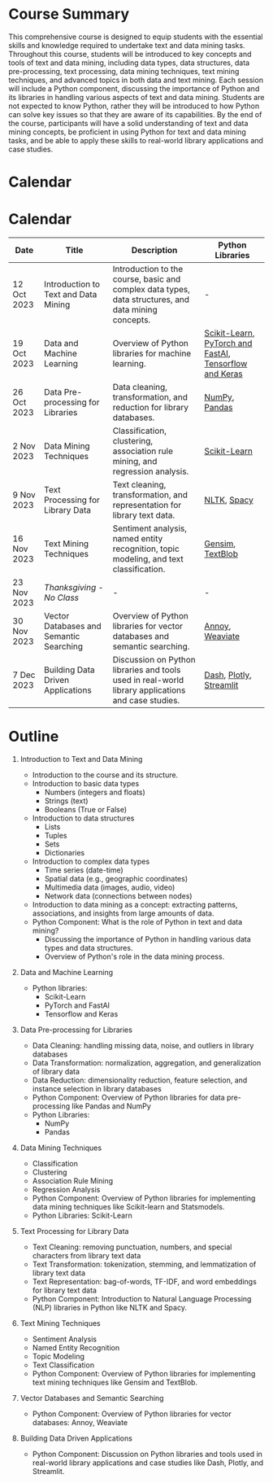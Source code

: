 # Course Summary

This comprehensive course is designed to equip students with the essential skills and knowledge required to undertake text and data mining tasks. Throughout this course, students will be introduced to key concepts and tools of text and data mining, including data types, data structures, data pre-processing, text processing, data mining techniques, text mining techniques, and advanced topics in both data and text mining. Each session will include a Python component, discussing the importance of Python and its libraries in handling various aspects of text and data mining. Students are not expected to know Python, rather they will be introduced to how Python can solve key issues so that they are aware of its capabilities. By the end of the course, participants will have a solid understanding of text and data mining concepts, be proficient in using Python for text and data mining tasks, and be able to apply these skills to real-world library applications and case studies.

# Calendar


# Calendar

| Date         | Title                                        | Description                                                                                   | Python Libraries                                                                                                                                                          |
|--------------|----------------------------------------------|-----------------------------------------------------------------------------------------------|----------------------------------------------------------------------------------------------------------------------------------------------------------------------------|
| 12 Oct 2023  | Introduction to Text and Data Mining         | Introduction to the course, basic and complex data types, data structures, and data mining concepts. | - |
| 19 Oct 2023  | Data and Machine Learning                   | Overview of Python libraries for machine learning.                                           | [Scikit-Learn](https://scikit-learn.org/), [PyTorch and FastAI](https://www.pytorch.org/), [Tensorflow and Keras](https://www.tensorflow.org/)                           |
| 26 Oct 2023  | Data Pre-processing for Libraries           | Data cleaning, transformation, and reduction for library databases.                          | [NumPy](https://numpy.org/), [Pandas](https://pandas.pydata.org/)                                                                                                         |
| 2 Nov 2023   | Data Mining Techniques                      | Classification, clustering, association rule mining, and regression analysis.               | [Scikit-Learn](https://scikit-learn.org/)                                                                                                                                 |
| 9 Nov 2023   | Text Processing for Library Data            | Text cleaning, transformation, and representation for library text data.                     | [NLTK](https://www.nltk.org/), [Spacy](https://spacy.io/)                                                                                                                 |
| 16 Nov 2023  | Text Mining Techniques                      | Sentiment analysis, named entity recognition, topic modeling, and text classification.      | [Gensim](https://radimrehurek.com/gensim/), [TextBlob](https://textblob.readthedocs.io/en/dev/)                                                                           |
| 23 Nov 2023  | *Thanksgiving - No Class*                   | -                                                                                             | -                                                                                                                                                                          |
| 30 Nov 2023  | Vector Databases and Semantic Searching     | Overview of Python libraries for vector databases and semantic searching.                    | [Annoy](https://github.com/spotify/annoy), [Weaviate](https://www.semi.technology/developers/weaviate/current/index.html)                                                |
| 7 Dec 2023   | Building Data Driven Applications           | Discussion on Python libraries and tools used in real-world library applications and case studies. | [Dash](https://plotly.com/dash/), [Plotly](https://plotly.com/python/), [Streamlit](https://streamlit.io/)                                                                |

# Outline

1. Introduction to Text and Data Mining
    - Introduction to the course and its structure.
    - Introduction to basic data types
        - Numbers (integers and floats)
        - Strings (text)
        - Booleans (True or False)
    - Introduction to data structures
        - Lists
        - Tuples
        - Sets
        - Dictionaries
    - Introduction to complex data types
        - Time series (date-time)
        - Spatial data (e.g., geographic coordinates)
        - Multimedia data (images, audio, video)
        - Network data (connections between nodes)
    - Introduction to data mining as a concept: extracting patterns, associations, and insights from large amounts of data.
    - Python Component: What is the role of Python in text and data mining?
        - Discussing the importance of Python in handling various data types and data structures.
        - Overview of Python's role in the data mining process.

2. Data and Machine Learning
    - Python libraries:
        - Scikit-Learn
        - PyTorch and FastAI
        - Tensorflow and Keras

3. Data Pre-processing for Libraries
    - Data Cleaning: handling missing data, noise, and outliers in library databases
    - Data Transformation: normalization, aggregation, and generalization of library data
    - Data Reduction: dimensionality reduction, feature selection, and instance selection in library databases
    - Python Component: Overview of Python libraries for data pre-processing like Pandas and NumPy
    - Python Libraries:
        - NumPy
        - Pandas

4. Data Mining Techniques
    - Classification
    - Clustering
    - Association Rule Mining
    - Regression Analysis
    - Python Component: Overview of Python libraries for implementing data mining techniques like Scikit-learn and Statsmodels.
    - Python Libraries: Scikit-Learn

5. Text Processing for Library Data
    - Text Cleaning: removing punctuation, numbers, and special characters from library text data
    - Text Transformation: tokenization, stemming, and lemmatization of library text data
    - Text Representation: bag-of-words, TF-IDF, and word embeddings for library text data
    - Python Component: Introduction to Natural Language Processing (NLP) libraries in Python like NLTK and Spacy.

6. Text Mining Techniques
    - Sentiment Analysis
    - Named Entity Recognition
    - Topic Modeling
    - Text Classification
    - Python Component: Overview of Python libraries for implementing text mining techniques like Gensim and TextBlob.

7. Vector Databases and Semantic Searching
    - Python Component: Overview of Python libraries for vector databases: Annoy, Weaviate

8. Building Data Driven Applications
    - Python Component: Discussion on Python libraries and tools used in real-world library applications and case studies like Dash, Plotly, and Streamlit.